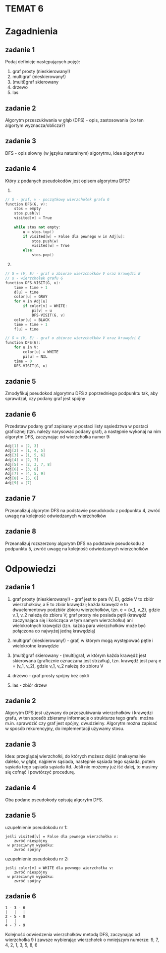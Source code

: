 # TEMAT 6

# Zagadnienia

## zadanie 1
Podaj definicje następujących pojęć:
1. graf prosty (nieskierowany!)
1. multigraf (nieskierowany!)
1. (multi)graf skierowany
1. drzewo
1. las

## zadanie 2
Algorytm przeszukiwania w głąb (DFS) - opis, zastosowania (co ten algortym wyznacza/oblicza?)

## zadanie 3
DFS - opis słowny (w języku naturalnym) algorytmu, idea algorytmu

## zadanie 4
Który z podanych pseudokodów jest opisem algorytmu DFS?

1. 
```cpp
// G - graf, v - początkowy wierzchołek grafu G
function DFS(G, v):
	stos = empty
	stos.push(v)
	visited[v] = True
	
	while stos not empty:
		u = stos.top()
		if visited[w] = False dla pewnego w in Adj[u]:
			stos.push(w)
			visited[w] = True
		else:
			stos.pop()
```
2. 
```cpp
// G = (V, E) - graf o zbiorze wierzchołków V oraz krawędzi E
// u - wierzchołek grafu G
function DFS-VISIT(G, u):    
    time = time + 1
    d[u] = time
    color[u] = GRAY
    for v in Adj[u]
        if color[v] = WHITE:
            pi[v] = u
            DFS-VISIT(G, v)
    color[u] = BLACK
    time = time + 1
    f[u] = time

// G = (V, E) - graf o zbiorze wierzchołków V oraz krawędzi E
function DFS(G):
    for u in V:
        color[u] = WHITE
        pi[u] = NIL
    time = 0
    DFS-VISIT(G, u)
```

## zadanie 5
Zmodyfikuj pseudokod algorytmu DFS z poprzedniego podpunktu tak, aby sprawdzał, czy podany graf jest spójny

## zadanie 6
Przedstaw podany graf zapisany w postaci listy sąsiedztwa w postaci graficznej (tzn. należy narysować podany graf), a następnie wykonaj na nim algorytm DFS, zaczynając od wierzchołka numer 9:
```cpp
Adj[1] = [2, 3]
Adj[2] = [1, 4, 5]
Adj[3] = [1, 5, 6]
Adj[4] = [2, 7]
Adj[5] = [2, 3, 7, 8]
Adj[6] = [3, 8]
Adj[7] = [4, 5, 9]
Adj[8] = [5, 6]
Adj[9] = [7]
```

## zadanie 7
Przeanalizuj algorytm DFS na podstawie pseudokodu z podpunktu 4, zwróć uwagę na kolejność odwiedzanych wierzchołków

## zadanie 8
Przeanalizuj rozszerzony algorytm DFS na podstawie pseudokodu z podpunktu 5, zwróć uwagę na kolejność odwiedzanych wierzchołków

# Odpowiedzi

## zadanie 1
1. graf prosty (nieskierowany!) - graf jest to para (V, E), gdzie V to zbiór wierzchołków, a E to zbiór krawędzi; każda krawędź e to dwuelementowy podzbiór zbioru wierzchołków, tzn. e = {v_1, v_2}, gdzie v_1, v_2 należą do zbioru V; graf prosty nie posiada pętli (krawędź zaczynająca się i kończąca w tym samym wierzchołku) ani wielokrotnych krawędzi (tzn. każda para wierzchołków może być połączona co najwyżej jedną krawędzią)

1. multigraf (nieskierowany!) - graf, w którym mogą występować pętle i wielokrotne krawędzie

1. (multi)graf skierowany - (multi)graf, w którym każda krawędź jest skierowana (graficznie oznaczana jest strzałką), tzn. krawędź jest parą e = (v_1, v_2), gdzie v_1, v_2 należą do zbioru V

1. drzewo - graf prosty spójny bez cykli

1. las - zbiór drzew

## zadanie 2
Algorytm DFS jest używany do przeszukiwania wierzchołków i krawędzi grafu, w ten sposób zbieramy informacje o strukturze tego grafu: można m.in. sprawdzić czy graf jest spójny, dwudzielny.
Algorytm można zapisać w sposób rekurencyjny, do implementacji używamy stosu.

## zadanie 3
Idea: przeglądaj wierzchołki, do których możesz dojść (maksymalnie daleko, w głąb), najpierw sąsiada, następnie sąsiada tego sąsiada, potem sąsiada tego sąsiada sąsiada itd. Jeśli nie możemy już iść dalej, to musimy się cofnąć i powtórzyć procedurę.

## zadanie 4
Oba podane pseudokody opisują algorytm DFS.

## zadanie 5
uzupełnienie pseudokodu nr 1:
```
jeśli visited[v] = False dla pewnego wierzchołka v:
    zwróć niespójny
 w przeciwnym wypadku:
    zwróć spójny
```
uzupełnienie pseudokodu nr 2:
```
jeśli color[v] = WHITE dla pewnego wierzchołka v:
    zwróć niespójny
 w przeciwnym wypadku:
    zwróć spójny
```

## zadanie 6
```
1 - 3 - 6
|   |   |
2 - 5 - 8
|   |
4 - 7 - 9
```
Kolejność odwiedzenia wierzchołków metodą DFS, zaczynając od wierzchołka 9 i zawsze wybierając wierzchołek o mniejszym numerze: 9, 7, 4, 2, 1, 3, 5, 8, 6 

